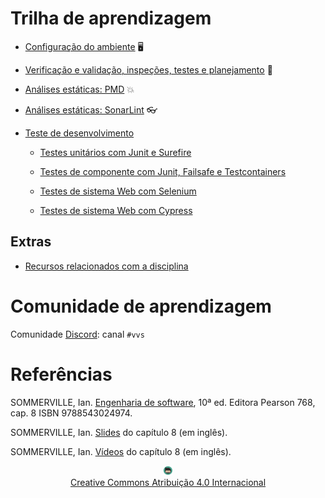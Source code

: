 # Trilha de aprendizagem

* [Configuração do ambiente](ambiente/ambiente.md) 🖥️

* [Verificação e validação, inspeções, testes e planejamento](introducao/introducao.md) 🚀

* [Análises estáticas: PMD](pmd/pmd.md) 💥

* [Análises estáticas: SonarLint](sonar/sonar.md)  👓

* [Teste de desenvolvimento](teste/teste.md)

    * [Testes unitários com Junit e Surefire](junit/junit.md)

    * [Testes de componente com Junit, Failsafe e Testcontainers](integracao/integracao.md)

    * [Testes de sistema Web com Selenium](selenium/selenium.md)

    * [Testes de sistema Web com Cypress](cypress/cypress.md)

## Extras

* [Recursos relacionados com a disciplina](perifericos/perifericos.md)

# Comunidade de aprendizagem

Comunidade [Discord](https://discord.com/invite/C29cqvm): canal `#vvs`

# Referências

SOMMERVILLE, Ian. [Engenharia de software](https://biblioteca.ifrs.edu.br/pergamum_ifrs/biblioteca_s/acesso_login.php?cod_acervo_acessibilidade=5030950&acesso=aHR0cHM6Ly9taWRkbGV3YXJlLWJ2LmFtNC5jb20uYnIvU1NPL2lmcnMvOTc4ODU0MzAyNDk3NA==&label=acesso%20restrito), 10ª ed. Editora Pearson 768, cap. 8 ISBN 9788543024974.

SOMMERVILLE, Ian. [Slides](https://iansommerville.com/software-engineering-book/slides/) do capítulo 8 (em inglês).

SOMMERVILLE, Ian. [Vídeos](https://iansommerville.com/software-engineering-book/videos/imp/) do capítulo 8 (em inglês).

<center>
<a href="https://rpmhub.dev" target="blanck"><img src="imgs/logo.png" alt="Rodrigo Prestes Machado" width="3%" height="3%" border=0 style="border:0; text-decoration:none; outline:none"></a><br/>
<a rel="license" href="http://creativecommons.org/licenses/by/4.0/">Creative Commons Atribuição 4.0 Internacional</a>
</center>